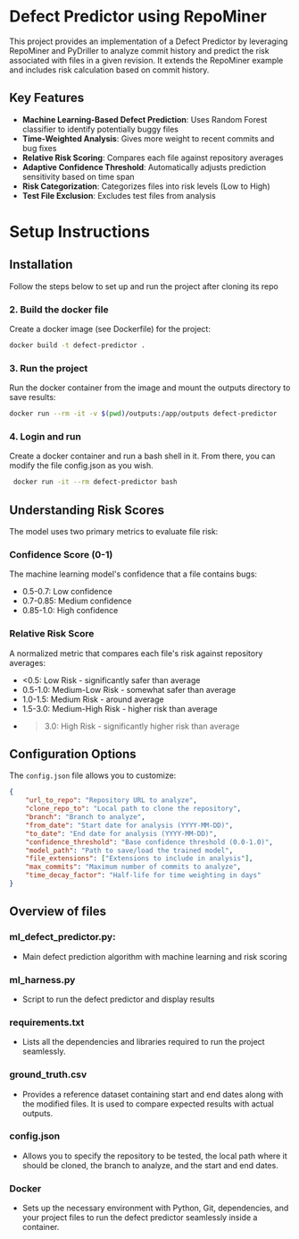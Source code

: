 # Defect Predictor using RepoMiner

This project provides an implementation of a Defect Predictor by leveraging RepoMiner and PyDriller to analyze commit history and predict the risk associated with files in a given revision. It extends the RepoMiner example and includes risk calculation based on commit history.

## Key Features

- **Machine Learning-Based Defect Prediction**: Uses Random Forest classifier to identify potentially buggy files
- **Time-Weighted Analysis**: Gives more weight to recent commits and bug fixes
- **Relative Risk Scoring**: Compares each file against repository averages
- **Adaptive Confidence Threshold**: Automatically adjusts prediction sensitivity based on time span
- **Risk Categorization**: Categorizes files into risk levels (Low to High)
- **Test File Exclusion**: Excludes test files from analysis

# Setup Instructions


## Installation
Follow the steps below to set up and run the project after cloning its repo

### 2. Build the docker file
Create a docker image (see Dockerfile) for the project: 
```bash
docker build -t defect-predictor .
```

### 3. Run the project
Run the docker container from the image and mount the outputs directory to save results:
```bash
docker run --rm -it -v $(pwd)/outputs:/app/outputs defect-predictor
```

  
### 4. Login and run 
Create a docker container and run a bash shell in it. From there, you can modify the file config.json as you wish.
```bash
 docker run -it --rm defect-predictor bash
```

## Understanding Risk Scores

The model uses two primary metrics to evaluate file risk:

### Confidence Score (0-1)
The machine learning model's confidence that a file contains bugs:
- 0.5-0.7: Low confidence
- 0.7-0.85: Medium confidence
- 0.85-1.0: High confidence

### Relative Risk Score
A normalized metric that compares each file's risk against repository averages:
- <0.5: Low Risk - significantly safer than average
- 0.5-1.0: Medium-Low Risk - somewhat safer than average
- 1.0-1.5: Medium Risk - around average
- 1.5-3.0: Medium-High Risk - higher risk than average
- >3.0: High Risk - significantly higher risk than average

## Configuration Options

The `config.json` file allows you to customize:

```json
{
    "url_to_repo": "Repository URL to analyze",
    "clone_repo_to": "Local path to clone the repository",
    "branch": "Branch to analyze",
    "from_date": "Start date for analysis (YYYY-MM-DD)",
    "to_date": "End date for analysis (YYYY-MM-DD)",
    "confidence_threshold": "Base confidence threshold (0.0-1.0)",
    "model_path": "Path to save/load the trained model",
    "file_extensions": ["Extensions to include in analysis"],
    "max_commits": "Maximum number of commits to analyze",
    "time_decay_factor": "Half-life for time weighting in days"
}
```

## Overview of files

  ### ml_defect_predictor.py:
  - Main defect prediction algorithm with machine learning and risk scoring
  
  ### ml_harness.py
  - Script to run the defect predictor and display results
  
  ### requirements.txt
  - Lists all the dependencies and libraries required to run the project seamlessly.
  
  ### ground_truth.csv
  - Provides a reference dataset containing start and end dates along with the modified files. It is used to compare expected results with actual outputs.
  
  ### config.json
  - Allows you to specify the repository to be tested, the local path where it should be cloned, the branch to analyze, and the start and end dates.
  
  ### Docker 
  - Sets up the necessary environment with Python, Git, dependencies, and your project files to run the defect predictor seamlessly inside a container.
